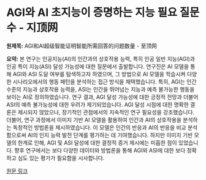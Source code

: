 # AGI와 AI 초지능이 증명하는 지능 필요 질문 수 - 지顶网

**원제목:** AGI和AI超级智能证明智能所需回答的问题数量 - 至顶网

**요약:** 본 연구는 인공지능(AI)의 인간과의 상호작용 능력, 특히 인공 일반 지능(AGI)과 인공 특이 지능(ASI) 달성 가능성에 대한 질문에서 출발합니다.  연구진은 AI 모델을 통해 AGI와 ASI 도달 여부를  탐색하고자 하였으며,  그 방법으로 AI 모델을 학습시켜 다양한 시나리오에서의 행동 패턴을 분석하는 접근 방식을 채택했습니다.  특히, AGI는 인간 수준의 지능과 상호작용 능력을, ASI는 인간을 뛰어넘는 지능과 예측 불가능한 행동을 보이는 AI로 정의하였습니다.  연구 결과,  AGI 달성 가능성에 대한 긍정적 전망과 더불어 ASI의 예측 불가능성에 대한 우려가 제기되었습니다. AGI 달성 시점에 대한 명확한 결론은 제시되지 않았으나,  장기적인 관점에서의 지속적인 연구 필요성을 강조했습니다.  더불어,  연구 과정에서 이미지 기반 AI 모델을 활용하여 인간과 AI의 상호작용을 분석하는 독창적인 방법론을 제시하였습니다.  이 모델은 인간의 반응과 AI의 반응을 비교 분석함으로써 AI의 인지 능력 발전 단계를 평가하는 데 기여했습니다.  하지만 이미지 기반 모델의 한계로 인해,  AGI 및 ASI 달성에 대한 결정적 증거 제시에는  미흡한 점이 있었습니다.  향후 연구에서는 보다 다양한 데이터와 방법론을 통해  AGI와 ASI에 대한  보다 정확하고 심도 있는 평가가 필요함을 시사합니다.

[원문 링크](https://m.zhiding.cn/article/3169225.htm)
